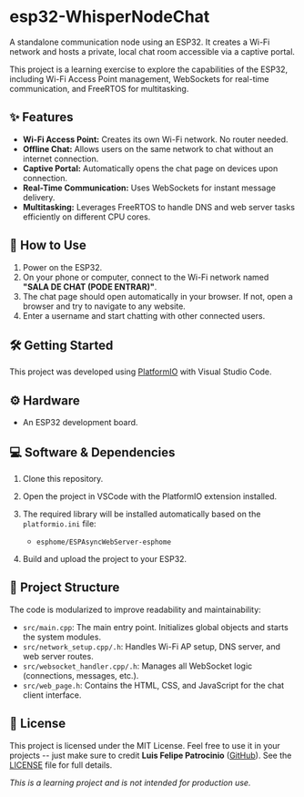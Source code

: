 # esp32-WhisperNodeChat

A standalone communication node using an ESP32. It creates a Wi-Fi network and hosts a private, local chat room accessible via a captive portal.

This project is a learning exercise to explore the capabilities of the ESP32, including Wi-Fi Access Point management, WebSockets for real-time communication, and FreeRTOS for multitasking.

## ✨ Features

- **Wi-Fi Access Point:** Creates its own Wi-Fi network. No router needed.
- **Offline Chat:** Allows users on the same network to chat without an internet connection.
- **Captive Portal:** Automatically opens the chat page on devices upon connection.
- **Real-Time Communication:** Uses WebSockets for instant message delivery.
- **Multitasking:** Leverages FreeRTOS to handle DNS and web server tasks efficiently on different CPU cores.

## 🚀 How to Use

1.  Power on the ESP32.
2.  On your phone or computer, connect to the Wi-Fi network named **"SALA DE CHAT (PODE ENTRAR)"**.
3.  The chat page should open automatically in your browser. If not, open a browser and try to navigate to any website.
4.  Enter a username and start chatting with other connected users.

## 🛠️ Getting Started

This project was developed using [PlatformIO](https://platformio.org/) with Visual Studio Code.

## ⚙️ Hardware

- An ESP32 development board.

## 💻 Software & Dependencies

1.  Clone this repository.
2.  Open the project in VSCode with the PlatformIO extension installed.
3.  The required library will be installed automatically based on the `platformio.ini` file:

    - `esphome/ESPAsyncWebServer-esphome`

4.  Build and upload the project to your ESP32.

## 📂 Project Structure

The code is modularized to improve readability and maintainability:

- `src/main.cpp`: The main entry point. Initializes global objects and starts the system modules.
- `src/network_setup.cpp/.h`: Handles Wi-Fi AP setup, DNS server, and web server routes.
- `src/websocket_handler.cpp/.h`: Manages all WebSocket logic (connections, messages, etc.).
- `src/web_page.h`: Contains the HTML, CSS, and JavaScript for the chat client interface.

## 📄 License

This project is licensed under the MIT License. Feel free to use it in your projects -- just make sure to credit **Luis Felipe Patrocinio** ([GitHub](https://github.com/luisfpatrocinio)). See the [LICENSE](./LICENSE) file for full details.

_This is a learning project and is not intended for production use._
